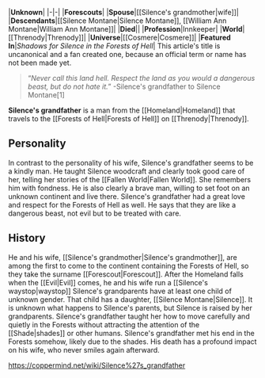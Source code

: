 |**Unknown**|
|-|-|
|**Forescouts**|
|**Spouse**|[[Silence's grandmother\|wife]]|
|**Descendants**|[[Silence Montane\|Silence Montane]], [[William Ann Montane\|William Ann Montane]]|
|**Died**||
|**Profession**|Innkeeper|
|**World**|[[Threnody\|Threnody]]|
|**Universe**|[[Cosmere\|Cosmere]]|
|**Featured In**|*Shadows for Silence in the Forests of Hell*|
This article's title is uncanonical and a fan created one, because an official term or name has not been made yet.
>“*Never call this land hell. Respect the land as you would a dangerous beast, but do not hate it.*”
\-Silence's grandfather to Silence Montane[1]


**Silence's grandfather** is a man from the [[Homeland\|Homeland]] that travels to the [[Forests of Hell\|Forests of Hell]] on [[Threnody\|Threnody]].

## Personality
In contrast to the personality of his wife, Silence's grandfather seems to be a kindly man. He taught Silence woodcraft and clearly took good care of her, telling her stories of the [[Fallen World\|Fallen World]]. She remembers him with fondness. He is also clearly a brave man, willing to set foot on an unknown continent and live there. Silence's grandfather had a great love and respect for the Forests of Hell as well. He says that they are like a dangerous beast, not evil but to be treated with care.

## History
He and his wife, [[Silence's grandmother\|Silence's grandmother]], are among the first to come to the continent containing the Forests of Hell, so they take the surname [[Forescout\|Forescout]]. After the Homeland falls when the [[Evil\|Evil]] comes, he and his wife run a [[Silence's waystop\|waystop]]
Silence's grandparents have at least one child of unknown gender. That child has a daughter, [[Silence Montane\|Silence]]. It is unknown what happens to Silence's parents, but Silence is raised by her grandparents. Silence's grandfather taught her how to move carefully and quietly in the Forests without attracting the attention of the [[Shade\|shades]] or other humans.
Silence's grandfather met his end in the Forests somehow, likely due to the shades. His death has a profound impact on his wife, who never smiles again afterward.



https://coppermind.net/wiki/Silence%27s_grandfather